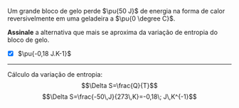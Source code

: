 Um grande bloco de gelo perde $\pu{50 J}$ de energia na forma de calor reversivelmente em uma geladeira a $\pu{0 \degree C}$.

**Assinale** a alternativa que mais se aproxima da variação de entropia do bloco de gelo.

- [x] $\pu{-0,18 J.K-1}$

---

Cálculo da variação de entropia:
$$\Delta S=\frac{Q}{T}$$
$$\Delta S=\frac{-50\,J}{273\,K}=-0,18\; J\,K^{-1}$$

